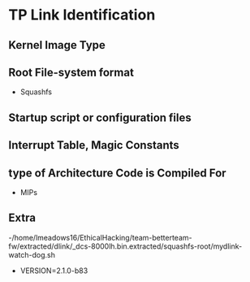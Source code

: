 # TP Link Identification

## Kernel Image Type

## Root File-system format
- Squashfs
## Startup script or configuration files

## Interrupt Table, Magic Constants

## type of Architecture Code is Compiled For
- MIPs

## Extra
-/home/lmeadows16/EthicalHacking/team-betterteam-fw/extracted/dlink/_dcs-8000lh.bin.extracted/squashfs-root/mydlink-watch-dog.sh

- VERSION=2.1.0-b83 
